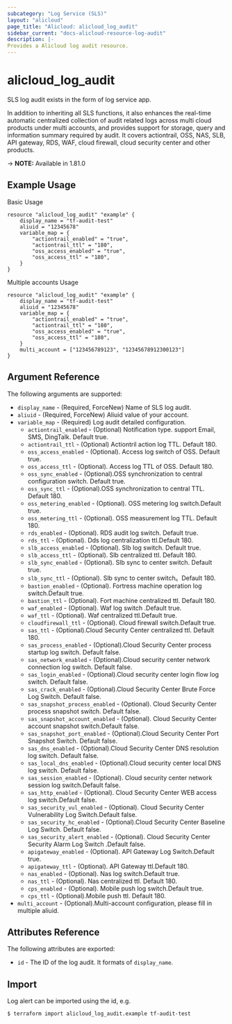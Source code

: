 ```yaml
---
subcategory: "Log Service (SLS)"
layout: "alicloud"
page_title: "Alicloud: alicloud_log_audit"
sidebar_current: "docs-alicloud-resource-log-audit"
description: |-
Provides a Alicloud log audit resource.
---
```


# alicloud\_log\_audit

SLS log audit exists in the form of log service app.

In addition to inheriting all SLS functions, it also enhances the real-time automatic centralized collection of audit related logs across multi cloud products under multi accounts, and provides support for storage, query and information summary required by audit. It covers actiontrail, OSS, NAS, SLB, API gateway, RDS, WAF, cloud firewall, cloud security center and other products.

-> **NOTE:** Available in 1.81.0

## Example Usage

Basic Usage

```
resource "alicloud_log_audit" "example" {
    display_name = "tf-audit-test"
    aliuid = "12345678"
    variable_map = {
        "actiontrail_enabled" = "true",
        "actiontrail_ttl" = "180",
        "oss_access_enabled" = "true",
        "oss_access_ttl" = "180",
    }
}
```
Multiple accounts Usage

```
resource "alicloud_log_audit" "example" {
    display_name = "tf-audit-test"
    aliuid = "12345678"
    variable_map = {
        "actiontrail_enabled" = "true",
        "actiontrail_ttl" = "180",
        "oss_access_enabled" = "true",
        "oss_access_ttl" = "180",
    }
    multi_account = ["123456789123", "12345678912300123"]
}
```

## Argument Reference

The following arguments are supported:

* `display_name` - (Required, ForceNew) Name of SLS log audit.
* `aliuid` - (Required, ForceNew) Aliuid value of your account.
* `variable_map` - (Required)  Log audit detailed configuration.
    * `actiontrail_enabled` - (Optional) Notification type. support Email, SMS, DingTalk. Default true.
    * `actiontrail_ttl` - (Optional) Actiontril action log TTL. Default 180.
    * `oss_access_enabled` - (Optional). Access log switch of OSS. Default true.
    * `oss_access_ttl` - (Optional). Access log TTL of OSS. Default 180.
    * `oss_sync_enabled` - (Optional).OSS synchronization to central configuration switch. Default true.
    * `oss_sync_ttl` - (Optional).OSS synchronization to central TTL. Default 180.
    * `oss_metering_enabled` - (Optional). OSS metering log switch.Default true.
    * `oss_metering_ttl` - (Optional). OSS measurement log TTL. Default 180.
    * `rds_enabled` - (Optional). RDS audit log switch. Default true.
    * `rds_ttl` - (Optional). Dds log centralization ttl.Default 180.
    * `slb_access_enabled` - (Optional). Slb log switch. Default true.
    * `slb_access_ttl` - (Optional). Slb centralized ttl. Default 180.
    * `slb_sync_enabled` - (Optional). Slb sync to center switch. Default true.
    * `slb_sync_ttl` - (Optional). Slb sync to center switch。Default 180.
    * `bastion_enabled` - (Optional). Fortress machine operation log switch.Default true.
    * `bastion_ttl` - (Optional). Fort machine centralized ttl. Default 180.
    * `waf_enabled` - (Optional). Waf log switch .Default true.
    * `waf_ttl` - (Optional). Waf centralized ttl.Default true.
    * `cloudfirewall_ttl` - (Optional). Cloud firewall switch.Default true.
    * `sas_ttl` - (Optional).Cloud Security Center centralized ttl. Default 180.
    * `sas_process_enabled` - (Optional).Cloud Security Center process startup log switch. Default false.
    * `sas_network_enabled` - (Optional).Cloud security center network connection log switch. Default false.
    * `sas_login_enabled` - (Optional).Cloud security center login flow log switch. Default false.
    * `sas_crack_enabled` - (Optional).Cloud Security Center Brute Force Log Switch. Default false.
    * `sas_snapshot_process_enabled` - (Optional). Cloud Security Center process snapshot switch. Default false.
    * `sas_snapshot_account_enabled` - (Optional). Cloud Security Center account snapshot switch.Default false.
    * `sas_snapshot_port_enabled` - (Optional).Cloud Security Center Port Snapshot Switch. Default false.
    * `sas_dns_enabled` - (Optional).Cloud Security Center DNS resolution log switch. Default false.
    * `sas_local_dns_enabled` - (Optional).Cloud security center local DNS log switch. Default false.
    * `sas_session_enabled` - (Optional). Cloud security center network session log switch.Default false.
    * `sas_http_enabled` - (Optional). Cloud Security Center WEB access log switch.Default false.
    * `sas_security_vul_enabled` - (Optional). Cloud Security Center Vulnerability Log Switch.Default false.
    * `sas_security_hc_enabled` - (Optional).Cloud Security Center Baseline Log Switch. Default false.
    * `sas_security_alert_enabled` - (Optional). Cloud Security Center Security Alarm Log Switch .Default false.
    * `apigateway_enabled` - (Optional). API Gateway Log Switch.Default true.
    * `apigateway_ttl` - (Optional). API Gateway ttl.Default 180.
    * `nas_enabled` - (Optional). Nas log switch.Default true.
    * `nas_ttl` - (Optional). Nas centralized ttl. Default 180.
    * `cps_enabled` - (Optional). Mobile push log switch.Default true.
    * `cps_ttl` - (Optional).Mobile push ttl. Default 180.
* `multi_account` - (Optional).Multi-account configuration, please fill in multiple aliuid.
                

## Attributes Reference

The following attributes are exported:

*  `id` - The ID of the log audit. It formats of `display_name`.

## Import

Log alert can be imported using the id, e.g.

```
$ terraform import alicloud_log_audit.example tf-audit-test
```